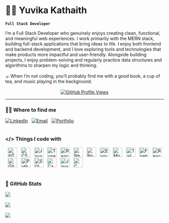 # 🧗‍♀️ Yuvika Kathaith

**`Full Stack Developer`**


<div>
  I’m a Full Stack Developer who genuinely enjoys creating clean, functional, and meaningful web experiences. I work primarily with the MERN stack, building full-stack applications that bring ideas to life. I     enjoy both frontend and backend development, and I love exploring tools and technologies that make products more impactful and user-friendly. Alongside building projects, I enjoy problem-solving and regularly practice data structures and algorithms to sharpen my logic and thinking.  
<br/><br/>
☕︎ When I’m not coding, you’ll probably find me with a good book, a cup of tea, and music playing in the background.
</div>
<br/>
<!--views profile -->
<div align="center">
  <a href="https://github.com/yuvikaKathaith">
    <img alt="GitHub Profile Views" title="GitHub Profile Views" src="https://komarev.com/ghpvc/?username=yuvikaKathaith&label=PROFILE%20VIEWS&color=C79600&style=for-the-badge&labelColor=9A6F00" />
  </a>
</div>

<!-- social links -->
---
### ⛓️‍💥 Where to find me
[![LinkedIn](https://img.shields.io/badge/LinkedIn-blue?style=for-the-badge&logo=linkedin)](https://www.linkedin.com/in/yuvika-kathaith-21661b258/)
&nbsp;
[![Email](https://img.shields.io/badge/Email-red?style=for-the-badge&logo=gmail&logoColor=white)](https://mail.google.com/mail/u/0/?to=yuvikakathaith03@gmail.com&fs=1&tf=cm)
&nbsp;
[![Portfolio](https://img.shields.io/badge/Portfolio-000000?style=for-the-badge&logo=firefox)](https://yuvikakathaith.vercel.app/)
&nbsp;

#

<!-- Skills -->
### </> Things I code with
&nbsp;
<img alt="HTML" width="30px" src="https://cdn.jsdelivr.net/gh/devicons/devicon/icons/html5/html5-plain.svg" />
&nbsp;
<img alt="CSS" width="30px" src="https://cdn.jsdelivr.net/gh/devicons/devicon/icons/css3/css3-plain.svg" />
&nbsp;
<img alt="JavaScript" width="30px" src="https://cdn.jsdelivr.net/gh/devicons/devicon/icons/javascript/javascript-plain.svg" />
&nbsp;
<img alt="TypeScript" width="30px" src="https://cdn.jsdelivr.net/gh/devicons/devicon/icons/typescript/typescript-plain.svg" />
&nbsp;
<img alt="React" width="30px" src="https://cdn.jsdelivr.net/gh/devicons/devicon/icons/react/react-original.svg" />
&nbsp;
<img alt="Next.js" width="30px" src="https://cdn.jsdelivr.net/gh/devicons/devicon/icons/nextjs/nextjs-original.svg" />
&nbsp;
<img alt="Node.js" width="30px" src="https://cdn.jsdelivr.net/gh/devicons/devicon/icons/nodejs/nodejs-original.svg" />
&nbsp;
<img alt="Express.js" width="30px" src="https://cdn.jsdelivr.net/gh/devicons/devicon/icons/express/express-original.svg" />
&nbsp;
<img alt="MongoDB" width="30px" src="https://cdn.jsdelivr.net/gh/devicons/devicon/icons/mongodb/mongodb-original.svg" />
&nbsp;
<img alt="Tailwind CSS" width="30px" src="https://www.vectorlogo.zone/logos/tailwindcss/tailwindcss-icon.svg" />
&nbsp;
<img alt="Firebase" width="30px" src="https://cdn.jsdelivr.net/gh/devicons/devicon/icons/firebase/firebase-plain.svg" />
&nbsp;
<img alt="React Router" width="30px" src="https://reactrouter.com/favicon-light.png" />
&nbsp;
<img alt="Git" width="30px" src="https://cdn.jsdelivr.net/gh/devicons/devicon/icons/git/git-original.svg" />
&nbsp;
<img alt="Python" width="30px" src="https://cdn.jsdelivr.net/gh/devicons/devicon/icons/python/python-plain.svg" />
&nbsp;
<img alt="SQL" width="30px" src="https://cdn.jsdelivr.net/gh/devicons/devicon/icons/mysql/mysql-original.svg" />
&nbsp;
<img alt="C++" width="30px" src="https://cdn.jsdelivr.net/gh/devicons/devicon/icons/cplusplus/cplusplus-line.svg" />
&nbsp;
<img alt="Java" width="30px" src="https://cdn.jsdelivr.net/gh/devicons/devicon/icons/java/java-original.svg" />
&nbsp;
<img alt="C" width="30px" src="https://cdn.jsdelivr.net/gh/devicons/devicon/icons/c/c-original.svg" />
<br/>

<div align="center">

<!-- Stats -->
#
<h3 align="left">📶 GitHub Stats</h3>
<div align="left">
  <img src="https://github-readme-stats.vercel.app/api?username=yuvikaKathaith&show_icons=true&theme=gruvbox"/>
  <br/><br/>
  <img src="https://streak-stats.demolab.com?user=yuvikaKathaith&theme=gruvbox&border_radius=4.5"/>
  <br/><br/>
  <img src="https://github-readme-stats.vercel.app/api/top-langs/?username=yuvikaKathaith&layout=compact&bg_color=0d1117&title_color=E1AD0E&text_color=ffffff&icon_color=E1AD0E" />
</div>
